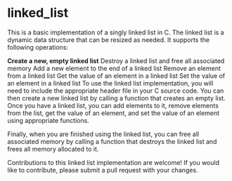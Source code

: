 # linked_list
This is a basic implementation of a singly linked list in C.
The linked list is a dynamic data structure that can be resized as needed. It supports the following operations:

**Create a new, empty linked list**
Destroy a linked list and free all associated memory
Add a new element to the end of a linked list
Remove an element from a linked list
Get the value of an element in a linked list
Set the value of an element in a linked list
To use the linked list implementation, you will need to include the appropriate header file in your C source code. You can then create a new linked list by calling a function that creates an empty list. Once you have a linked list, you can add elements to it, remove elements from the list, get the value of an element, and set the value of an element using appropriate functions.

Finally, when you are finished using the linked list, you can free all associated memory by calling a function that destroys the linked list and frees all memory allocated to it.

Contributions to this linked list implementation are welcome! If you would like to contribute, please submit a pull request with your changes.
